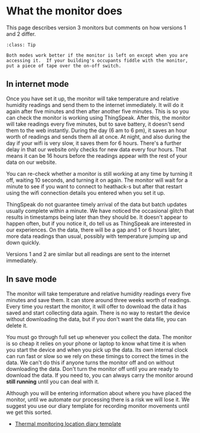 # What the monitor does

This page describes version 3 monitors but comments on how versions 1 and 2 differ.  

```{admonition} Tip
:class: Tip

Both modes work better if the monitor is left on except when you are accessing it.  If your building's occupants fiddle with the monitor, put a piece of tape over the on-off switch.
```


## In internet mode

Once you have set it up, the monitor will take temperature and relative humidity readings and send them to the internet immediately.  It will do it again after five minutes and then after another five minutes.  This is so you can check the monitor is working using ThingSpeak.  After this, the monitor will take readings every five minutes, but to save battery, it doesn't send them to the web instantly.  During the day (6 am to 6 pm), it saves an hour worth of readings and sends them all at once.  At night, and also during the day if your wifi is very slow, it saves them for 6 hours.  There's a further delay in that our website only checks for new data every four hours.  That means it can be 16 hours before the readings appear with the rest of your data on our website. 

You can re-check whether a monitor is still working at any time by turning it off, waiting 10 seconds, and turning it on again.  The monitor will wait for a minute to see if you want to connect to heathack-s but after that restart using the wifi connection details you entered when you set it up. 

ThingSpeak do not guarantee timely arrival of the data but batch updates usually complete within a minute.  We have noticed the occasional glitch that results in timestamps being later than they should be.  It doesn't appear to happen often, but if you notice it, do tell us as ThingSpeak are interested in our experiences. On the data, there will be a gap and 1 or 6 hours later, more data readings than usual, possibly with temperature jumping up and down quickly.

Versions 1 and 2 are similar but all readings are sent to the internet immediately.

## In save mode

The monitor will take temperature and relative humidity readings every five minutes and save them.  It can store around three weeks worth of readings.  Every time you restart the monitor, it will offer to download the data it has saved and start collecting data again.  There is no way to restart the device without downloading the data, but if you don't want the data file, you can delete it. 

You must go through full set up whenever you collect the data.  The monitor is so cheap it relies on your phone or laptop to know what time it is when you start the device and when you pick up the data.  Its own internal clock can run fast or slow so we rely on these timings to correct the times in the data.  We can't do this if anyone turns the monitor off and on without downloading the data.  Don't turn the monitor off until you are ready to download the data. If you need to, you can always carry the monitor around **still running** until you can deal with it.

Although you will be entering information about where you have placed the monitor, until we automate our processing there is a risk we will lose it.  We suggest you use our diary template for recording monitor movements until we get this sorted.

- [Thermal monitoring location diary template](https://docs.google.com/spreadsheets/d/1Lb59luV7bnODQef9KC9vKmHjVDsIbQYyRfcX4VaVAA4/edit?usp=sharing)



